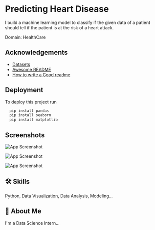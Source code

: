 
# Predicting Heart Disease

I
build a machine learning model to classify if the given data of a patient should tell
if the patient is at the risk of a heart attack.

Domain: HealthCare
## Acknowledgements

 - [Datasets](https://archive.ics.uci.edu/ml/datasets/Heart+Disease?spm=5176.100239.blogcont54260.8.TRNGoO)
 - [Awesome README](https://github.com/matiassingers/awesome-readme)
 - [How to write a Good readme](https://bulldogjob.com/news/449-how-to-write-a-good-readme-for-your-github-project)


## Deployment

To deploy this project run

```bash
  pip install pandas
  pip install seaborn
  pip install matplotlib

```


## Screenshots

![App Screenshot](https://github.com/prashas1/Predicting_Heart_Disease_Using_Machine_Learning/assets/164464896/3afe294d-fccc-4a8e-b5eb-4e6cf08c14c1)

![App Screenshot](https://github.com/prashas1/Predicting_Heart_Disease_Using_Machine_Learning/assets/164464896/d063c94a-e7e8-4b1d-ba5d-1941acf73f60)

![App Screenshot](https://github.com/prashas1/Predicting_Heart_Disease_Using_Machine_Learning/assets/164464896/246e7f24-65e3-4143-ab92-03c9b5e5ff4c)


## 🛠 Skills
Python, Data Visualization, Data Analysis, Modeling...


## 🚀 About Me
I'm a Data Science Intern...

